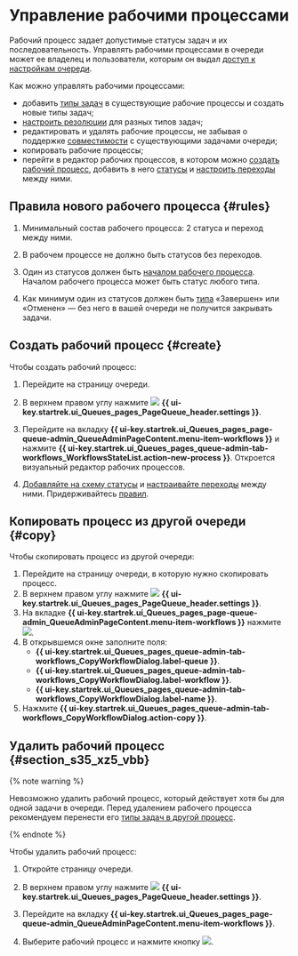 # Управление рабочими процессами

Рабочий процесс задает допустимые статусы задач и их последовательность. Управлять рабочими процессами в очереди может ее владелец и пользователи, которым он выдал [доступ к настройкам очереди](queue-access.md).

Как можно управлять рабочими процессами:

* добавить [типы задач](./add-ticket-type.md) в существующие рабочие процессы и создать новые типы задач;
* [настроить резолюции](./create-resolution.md) для разных типов задач;
* редактировать и удалять рабочие процессы, не забывая о поддержке [совместимости](./backward-compatibility.md) с существующими задачами очереди;
* копировать рабочие процессы;
* перейти в редактор рабочих процессов, в котором можно [создать рабочий процесс](#create-workflow), добавить в него [статусы](./workflow-status-edit.md) и [настроить переходы](./workflow-action-edit.md) между ними.

## Правила нового рабочего процесса {#rules}

1. Минимальный состав рабочего процесса: 2 статуса и переход между ними.

1. В рабочем процессе не должно быть статусов без переходов.

1. Один из статусов должен быть [началом рабочего процесса](./workflow-status-edit.md#initial-status). Началом рабочего процесса может быть статус любого типа.

1. Как минимум один из статусов должен быть [типа](./workflow-status-edit.md#status-types) «Завершен» или «Отменен» — без него в вашей очереди не получится закрывать задачи.

## Создать рабочий процесс {#create}

Чтобы создать рабочий процесс:

1. Перейдите на страницу очереди.

1. В верхнем правом углу нажмите ![](../../_assets/tracker/svg/settings-old.svg) **{{ ui-key.startrek.ui_Queues_pages_PageQueue_header.settings }}**.

1. Перейдите на вкладку **{{ ui-key.startrek.ui_Queues_pages_page-queue-admin_QueueAdminPageContent.menu-item-workflows }}** и нажмите **{{ ui-key.startrek.ui_Queues_pages_queue-admin-tab-workflows_WorkflowsStateList.action-new-process }}**. Откроется визуальный редактор рабочих процессов.

1. [Добавляйте на схему статусы](./workflow-status-edit.md#add-status) и [настраивайте переходы](./workflow-action-edit.md#add-action) между ними. Придерживайтесь [правил](#rules).

## Копировать процесс из другой очереди {#copy}

Чтобы скопировать процесс из другой очереди:

1. Перейдите на страницу очереди, в которую нужно скопировать процесс.
1. В верхнем правом углу нажмите ![](../../_assets/tracker/svg/settings-old.svg) **{{ ui-key.startrek.ui_Queues_pages_PageQueue_header.settings }}**.
1. На вкладке **{{ ui-key.startrek.ui_Queues_pages_page-queue-admin_QueueAdminPageContent.menu-item-workflows }}** нажмите ![](../../_assets/tracker/svg/copy-process.svg).
1. В открывшемся окне заполните поля:
   * **{{ ui-key.startrek.ui_Queues_pages_queue-admin-tab-workflows_CopyWorkflowDialog.label-queue }}**.
   * **{{ ui-key.startrek.ui_Queues_pages_queue-admin-tab-workflows_CopyWorkflowDialog.label-workflow }}**. 
   * **{{ ui-key.startrek.ui_Queues_pages_queue-admin-tab-workflows_CopyWorkflowDialog.label-name }}**.
1. Нажмите **{{ ui-key.startrek.ui_Queues_pages_queue-admin-tab-workflows_CopyWorkflowDialog.action-copy }}**.

## Удалить рабочий процесс {#section_s35_xz5_vbb}

{% note warning %}

Невозможно удалить рабочий процесс, который действует хотя бы для одной задачи в очереди. Перед удалением рабочего процесса рекомендуем перенести его [типы задач в другой процесс](backward-compatibility.md).

{% endnote %}

Чтобы удалить рабочий процесс:

1. Откройте страницу очереди.

1. В верхнем правом углу нажмите ![](../../_assets/tracker/svg/settings-old.svg) **{{ ui-key.startrek.ui_Queues_pages_PageQueue_header.settings }}**.

1. Перейдите на вкладку **{{ ui-key.startrek.ui_Queues_pages_page-queue-admin_QueueAdminPageContent.menu-item-workflows }}**.

1. Выберите рабочий процесс и нажмите кнопку ![](../../_assets/tracker/button-delete.png).
